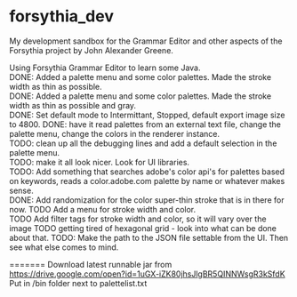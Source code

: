 # forsythia_dev
My development sandbox for the Grammar Editor and other aspects of the Forsythia project by John Alexander Greene.  

Using Forsythia Grammar Editor to learn some Java.   
DONE: Added a palette menu and some color palettes. Made the stroke width as thin as possible.  
DONE: Added a palette menu and some color palettes. Made the stroke width as thin as possible and gray.  
DONE: Set default mode to Intermittant, Stopped, default export image size to 4800.
DONE: have it read palettes from an external text file, change the palette menu, change the colors in the renderer instance.   
TODO: clean up all the debugging lines and add a default selection in the palette menu.  
TODO: make it all look nicer. Look for UI libraries.  
TODO: Add something that searches adobe's color api's for palettes based on keywords, reads a color.adobe.com palette by name or whatever makes sense.   
DONE: Add randomization for the color super-thin stroke that is in there for now.
TODO Add a menu for stroke width and color.  
TODO Add filter tags for stroke width and color, so it will vary over the image
TODO getting tired of hexagonal grid - look into what can be done about that. 
TODO: Make the path to the JSON file settable from the UI.
Then see what else comes to mind.   


=======
Download latest runnable jar from 
https://drive.google.com/open?id=1uGX-iZK80jhsJlgBR5QINNWsgR3kSfdK
Put in /bin folder next to palettelist.txt
